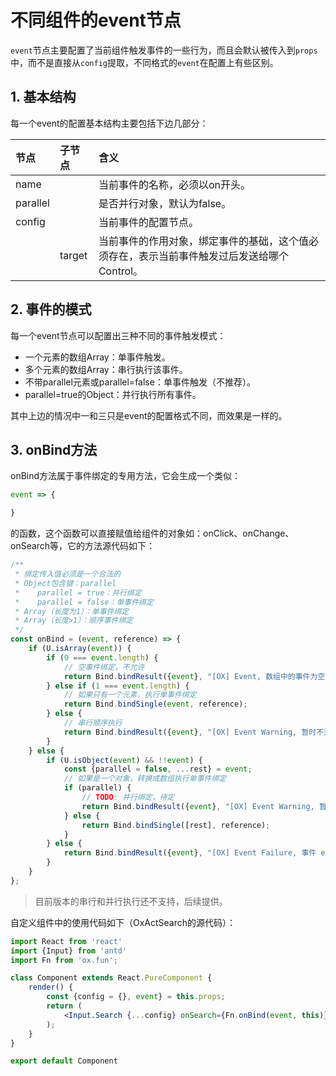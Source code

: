 # 不同组件的event节点

`event`节点主要配置了当前组件触发事件的一些行为，而且会默认被传入到`props`中，而不是直接从`config`提取，不同格式的`event`在配置上有些区别。

## 1. 基本结构

每一个event的配置基本结构主要包括下边几部分：

| 节点 | 子节点 | 含义 |
| :--- | :--- | :--- |
| name |  | 当前事件的名称，必须以on开头。 |
| parallel |  | 是否并行对象，默认为false。 |
| config |  | 当前事件的配置节点。 |
|  | target | 当前事件的作用对象，绑定事件的基础，这个值必须存在，表示当前事件触发过后发送给哪个Control。 |

## 2. 事件的模式

每一个event节点可以配置出三种不同的事件触发模式：

* 一个元素的数组Array：单事件触发。
* 多个元素的数组Array：串行执行该事件。
* 不带parallel元素或parallel=false：单事件触发（不推荐）。
* parallel=true的Object：并行执行所有事件。

其中上边的情况中一和三只是event的配置格式不同，而效果是一样的。

## 3. onBind方法

onBind方法属于事件绑定的专用方法，它会生成一个类似：

```js
event => {

}
```

的函数，这个函数可以直接赋值给组件的对象如：onClick、onChange、onSearch等，它的方法源代码如下：

```js
/**
 * 绑定传入值必须是一个合法的
 * Object包含键：parallel
 *    parallel = true：并行绑定
 *    parallel = false：单事件绑定
 * Array（长度为1）：单事件绑定
 * Array（长度>1）：顺序事件绑定
 */
const onBind = (event, reference) => {
    if (U.isArray(event)) {
        if (0 === event.length) {
            // 空事件绑定，不允许
            return Bind.bindResult({event}, "[OX] Event, 数组中的事件为空！");
        } else if (1 === event.length) {
            // 如果只有一个元素，执行单事件绑定
            return Bind.bindSingle(event, reference);
        } else {
            // 串行顺序执行
            return Bind.bindResult({event}, "[OX] Event Warning, 暂时不支持", "#c93");
        }
    } else {
        if (U.isObject(event) && !!event) {
            const {parallel = false, ...rest} = event;
            // 如果是一个对象，转换成数组执行单事件绑定
            if (parallel) {
                // TODO: 并行绑定，待定
                return Bind.bindResult({event}, "[OX] Event Warning, 暂时不支持", "#c93");
            } else {
                return Bind.bindSingle([rest], reference);
            }
        } else {
            return Bind.bindResult({event}, "[OX] Event Failure, 事件 event 的格式不合法");
        }
    }
};
```

> 目前版本的串行和并行执行还不支持，后续提供。

自定义组件中的使用代码如下（OxActSearch的源代码）：

```jsx
import React from 'react'
import {Input} from 'antd'
import Fn from 'ox.fun';

class Component extends React.PureComponent {
    render() {
        const {config = {}, event} = this.props;
        return (
            <Input.Search {...config} onSearch={Fn.onBind(event, this)}/>
        );
    }
}

export default Component
```




